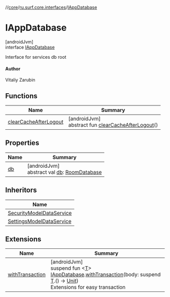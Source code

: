 //[core](../../../index.md)/[ru.surf.core.interfaces](../index.md)/[IAppDatabase](index.md)

# IAppDatabase

[androidJvm]\
interface [IAppDatabase](index.md)

Interface for services db root

#### Author

Vitaliy Zarubin

## Functions

| Name | Summary |
|---|---|
| [clearCacheAfterLogout](clear-cache-after-logout.md) | [androidJvm]<br>abstract fun [clearCacheAfterLogout](clear-cache-after-logout.md)() |

## Properties

| Name | Summary |
|---|---|
| [db](db.md) | [androidJvm]<br>abstract val [db](db.md): [RoomDatabase](https://developer.android.com/reference/kotlin/androidx/room/RoomDatabase.html) |

## Inheritors

| Name |
|---|
| [SecurityModelDataService](../../ru.surf.core.services.dataService.impl/-security-model-data-service/index.md) |
| [SettingsModelDataService](../../ru.surf.core.services.dataService.impl/-settings-model-data-service/index.md) |

## Extensions

| Name | Summary |
|---|---|
| [withTransaction](../../ru.surf.core.extension/with-transaction.md) | [androidJvm]<br>suspend fun &lt;[T](../../ru.surf.core.extension/with-transaction.md)&gt; [IAppDatabase](index.md).[withTransaction](../../ru.surf.core.extension/with-transaction.md)(body: suspend [T](../../ru.surf.core.extension/with-transaction.md).() -&gt; [Unit](https://kotlinlang.org/api/latest/jvm/stdlib/kotlin/-unit/index.html))<br>Extensions for easy transaction |

